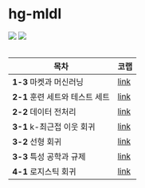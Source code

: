 # hg-mldl
<img src="https://img.shields.io/badge/python-3670A0?style=for-the-badge&logo=python&logoColor=ffdd54"/> <img src="https://img.shields.io/badge/Google%20Colab-%23F9A825.svg?style=for-the-badge&logo=googlecolab&logoColor=white"/>
</br></br>

|목차|코랩|
|--|--|
|**1-3** 마켓과 머신러닝|[link](https://colab.research.google.com/github/JinguLeee/hg-mldl/blob/main/01_3.ipynb)|
|**2-1** 훈련 세트와 테스트 세트|[link](https://colab.research.google.com/github/JinguLeee/hg-mldl/blob/main/02_1.ipynb)|
|**2-2** 데이터 전처리|[link](https://colab.research.google.com/github/JinguLeee/hg-mldl/blob/main/02_2.ipynb)|
|**3-1** k-최근접 이웃 회귀|[link](https://colab.research.google.com/github/JinguLeee/hg-mldl/blob/main/03_1.ipynb)|
|**3-2** 선형 회귀|[link](https://colab.research.google.com/github/JinguLeee/hg-mldl/blob/main/03_2.ipynb)|
|**3-3** 특성 공학과 규제|[link](https://colab.research.google.com/github/JinguLeee/hg-mldl/blob/main/03_3.ipynb)|
|**4-1** 로지스틱 회귀|[link](https://colab.research.google.com/github/JinguLeee/hg-mldl/blob/main/04_1.ipynb)|
